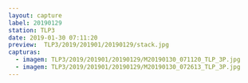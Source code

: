 ```yaml
---
layout: capture
label: 20190129
station: TLP3
date: 2019-01-30 07:11:20
preview:  TLP3/2019/201901/20190129/stack.jpg
capturas:
  - imagem: TLP3/2019/201901/20190129/M20190130_071120_TLP_3P.jpg
  - imagem: TLP3/2019/201901/20190129/M20190130_072613_TLP_3P.jpg
---
```

